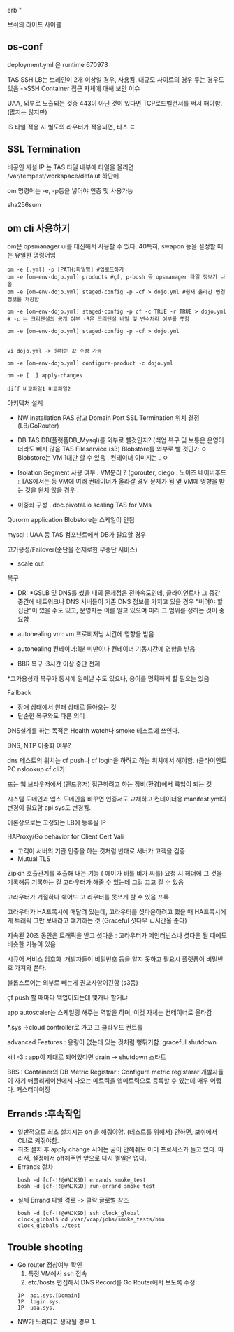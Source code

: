 

erb " 

보쉬의 라이프 사이클


os-conf 
- 


deployment.yml 은 runtime 670973


TAS SSH LB는 브레인이 2개 이상일 경우, 사용됨.
대규모 사이트의 경우 두는 경우도 있음
->SSH Container 접근 자체에 대해 보안 이슈 

UAA, 
외부로 노출되는 것중 443이 아닌 것이 있다면 TCP로드벨런서를 써서 해야함. (많지는 않지만) 

IS 타일 적용 시 별도의 라우터가 적용되면, 타스 ㅌ 

## 

## SSL Termination


비공인 사설 IP 는 TAS 타일 내부에 
타일을 올리면 /var/tempest/workspace/defalut 하단에 



om 명령어는 -e, -p등을 넣어야 인증 및 사용가능 

sha256sum 

## om cli 사용하기
om은 opsmanager ui를 대신해서 사용할 수 있다.
40특히, swapon 등을 설정할 때는 유일한 명령어임
```
om -e [.yml] -p [PATH:파일명] #업로드하기 
om -e [om-env-dojo.yml] products #çf, p-bosh 등 opsmanager 타일 정보가 나옴
om -e [om-env-dojo.yml] staged-config -p -cf > dojo.yml #현재 올라간 변경 정보를 저장함

om -e [om-env-dojo.yml] staged-config -p cf -c TRUE -r TRUE > dojo.yml
# -c 는 크리덴셜의 공개 여부 -R은 크리덴셜 비밀 및 변수처리 여부를 뜻함

om -e [om-env-dojo.yml] staged-config -p -cf > dojo.yml


vi dojo.yml -> 원하는 값 수정 가능

om -e [om-env-dojo.yml] configure-product -c dojo.yml

om -e [  ] apply-changes

```

```
diff 비교파일1 비교파일2
```


아키텍처 설계
- NW
installation PAS 참고
Domain Port SSL Termination 위치 결정 (LB/GoRouter) 

- DB
TAS DB(플랫폼DB_Mysql)를 외부로 뺼것인지? (백업 복구 및 
보통은 운영이더라도 빼지 않음
TAS Fileservice (s3) Blobstore를 외부로 뺄 것인가
ㅇ Blobstore는 VM 1대만 할 수 있음
. 컨테이너 이미지는 
. 
ㅇ 

- Isolation Segment 사용 여부
. VM분리 ? (gorouter, diego 
. 노이즈 네이버후드 : TAS에서는 동 VM에 여러 컨테이너가 올라갈 경우 문제가 됨 옆 VM에 영향을 받는 것을 원치 않을 경우
. 



- 이중화 구성
. doc.pivotal.io scaling TAS for VMs 

Qurorm
application 
Blobstore는 스케일이 안됨 

mysql : UAA 등 TAS 컴포넌트에서 DB가 필요할 경우


고가용성/Failover(순단을 전제로한 무중단 서비스)
- scale out


복구
- DR:
*GSLB 및 DNS를 썼을 때의 문제점은 전파속도인데, 클라이언트나 그 중간 중간에 네트워크나 DNS 서버들이 기존 DNS 정보를 가지고 있을 경우 "버려야 할 집단"이 있을 수도 있고, 운영자는 이를 알고 있으며 미리 그 범위를 정하는 것이 중요함 

- autohealing vm: vm 프로비저닝 시간에 영향을 받음
- autohealing 컨테이너:1분 미만이나 컨테이너 기동시간에 영향을 받음
- BBR 복구 :3시간 이상 중단 전제 

*고가용성과 복구가 동시에 일어날 수도 있으나, 용어를 명확하게 할 필요는 있음 

Failback
- 장애 상태에서 원래 상태로 돌아오는 것
- 단순한 복구와도 다른 의미


DNS설계를 하는 목적은
Health watch나 smoke 테스트에 쓰인다. 

DNS, NTP 이중화 여부? 

dns 테스트의 위치는 cf push나 cf login을 하려고 하는 위치에서 해야함. (클라이언트 PC nslookup cf cli가 

또는 웹 브라우저에서 (엔드유저) 접근하려고 하는 장비(환경)에서 룩업이 되는 것


시스템 도메인과 앱스 도메인을 바꾸면 인증서도 교체하고 컨테이너용 manifest.yml의 변경이 필요함 api.sys도 변경됨. 

이론상으로는 고정되는 LB에 등록될 IP


HAProxy/Go behavior for Client Cert Vali
- 고객이 서버의 기관 인증을 하는 것처럼 반대로 서버가 고객을 검증
- Mutual TLS 

Zipkin 호출관계를 추출해 내는 기능 ( 에이가 비를 비가 씨를) 
요청 시 헤더에 그 것을 기록해둠
기록하는 걸 고라우터가 해줄 수 있는데 그걸 끄고 킬 수 있음 

고라우터가 거절하다 쉐어드 고 라우터를 못쓰게 할 수 있음
프록 

고라우터가 HA프록시에 매달려 있는데, 고라우터를 셧다운하려고 했을 때 HA프록시에게 트래픽 그만 보내라고 얘기하는 것 (Graceful 셧다우 ㄴ시간울 준다) 

지속된 20초 동안은 트래픽을 받고 셧다운 : 고라우터가 메인터넌스나 셧다운 될 때에도 비슷한 기능이 있음 


시큐어 서비스 암호화
:개발자들이 비밀번호 등을 알지 못하고 필요시 플랫폼이 비밀번호 가져와 쓴다. 

블롭스토어는 외부로 빼는게 권고사항이긴함 (s3등) 

çf push 할 때마다 백업이되는데 몇개나 할거냐 

app autoscaler는 스케일링 해주는 역할을 하며, 이것 자체는 컨테이너로 올라감 

*.sys ->cloud controller로 가고 그 클라우드 컨트를


advanced Features : 용량이 없는데 있는 것처럼 뻥튀기함.
graceful shutdown


kill -3 : app이 제대로 되어있다면 drain -> shutdown 스타트 

BBS : Container의 DB
Metric Registrar : Configure metric registarar
개발자들이 자기 애플리케이션에서 나오는 메트릭을 앱메트릭으로 등록할 수 있는데 매우 어렵다. 커스터마이징 



## Errands :후속작업 
- 일반적으로 최초 설치시는 on 을 해줘야함. (테스트를 위해서) 안하면, 보쉬에서 CLI로 켜줘야함. 
- 최초 설치 후 apply change 시에는 굳이 안해줘도 이미 프로세스가 돌고 있다. 따라서, 설정에서 off해주면 앞으로 다시 켤일은 없다.
- Errands 절차
  ```
  bosh -d [cf-!!@#NJKSD] errands smoke_test
  bosh -d [cf-!!@#NJKSD] run-errand smoke_test
  ```
- 실제 Errand 파일 경로 -> 클락 글로벌 참조
  ```
  bosh -d [cf-!!@#NJKSD] ssh clock_global
  clock_global$ cd /var/vcap/jobs/smoke_tests/bin
  clock_global$ ./test
  ```



## Trouble shooting
- Go router 정상여부 확인
  1. 특정 VM에서 ssh 접속 
  2. etc/hosts 편집해서 DNS Record를 Go Router에서 보도록 수정
  ```
  IP  api.sys.[Domain]
  IP  login.sys.
  IP  uaa.sys.
  ```
- NW가 느리다고 생각될 경우
  1. 













